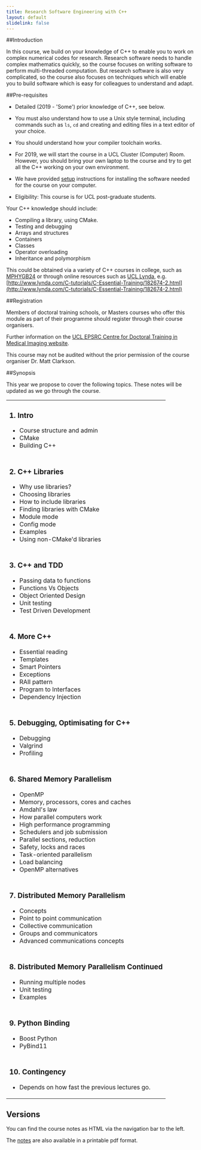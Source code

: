 ```yaml
---
title: Research Software Engineering with C++
layout: default
slidelink: false
---
```


##Introduction

In this course, we build on your knowledge of C++ to enable you to work on complex numerical codes for research.
Research software needs to handle complex mathematics quickly, so the course focuses on writing software to perform multi-threaded computation. But research software is also
very complicated, so the course also focuses on techniques which will enable you to build software which is easy for colleagues
to understand and adapt.

##Pre-requisites

* Detailed (2019 - 'Some') prior knowledge of C++, see below.
* You must also understand how to use a Unix style terminal, including commands such as ```ls```, ```cd``` and creating and editing files in a text editor of your choice.
* You should understand how your compiler toolchain works.
* For 2019, we will start the course in a UCL Cluster (Computer) Room. However, you
  should bring your own laptop to the course and try to get all the C++ working on your own environment.
* We have provided [setup](98Installation) instructions for installing the software needed for the course on your computer.

* Eligibility: This course is for UCL post-graduate students.

Your C++ knowledge should include:

* Compiling a library, using CMake.
* Testing and debugging
* Arrays and structures
* Containers
* Classes
* Operator overloading
* Inheritance and polymorphism

This could be obtained via a variety of C++ courses in college, such as
[MPHYGB24](https://moodle.ucl.ac.uk/course/view.php?id=5395)
or through online resources such as [UCL Lynda](https://www.ucl.ac.uk/lynda),
 e.g. [http://www.lynda.com/C-tutorials/C-Essential-Training/182674-2.html](http://www.lynda.com/C-tutorials/C-Essential-Training/182674-2.html)

##Registration

Members of doctoral training schools, or Masters courses who offer this module as part of their programme should register through their course organisers.

Further information on the [UCL EPSRC Centre for Doctoral Training in Medical Imaging website](http://medicalimaging-cdt.ucl.ac.uk/programmes).

This course may not be audited without the prior permission of the course organiser Dr. Matt Clarkson.

##Synopsis

This year we propose to cover the following topics. These notes will be updated as we go through the course.

<table>
 <tbody>

  <tr>

   <td>
    <h3>1. Intro</h3>
    <ul>
     <li>Course structure and admin</li>
     <li>CMake</li>
     <li>Building C++</li>        
    </ul>
   </td>

  </tr>
  <tr>
  
   <td>
    <h3>2. C++ Libraries</h3>
    <ul>
     <li>Why use libraries?</li>
     <li>Choosing libraries</li>
     <li>How to include libraries</li>
     <li>Finding libraries with CMake</li>
     <li>Module mode</li>
     <li>Config mode</li>
     <li>Examples</li>
     <li>Using non-CMake'd libraries</li>     
    </ul>
   </td>
  
  </tr>
  <tr>
  
   <td>
    <h3>3. C++ and TDD</h3>
    <ul>
     <li>Passing data to functions</li>
     <li>Functions Vs Objects</li>
     <li>Object Oriented Design</li>
     <li>Unit testing</li> 
     <li>Test Driven Development</li>
    </ul>
   </td>

  </tr>
  <tr>
     
   <td>
    <h3>4. More C++</h3>
    <ul>
     <li>Essential reading</li>
     <li>Templates</li>
     <li>Smart Pointers</li>
     <li>Exceptions</li>
     <li>RAII pattern</li>
     <li>Program to Interfaces</li>
     <li>Dependency Injection</li>
    </ul>
   </td>

  </tr>
  <tr>

   <td>
    <h3>5. Debugging, Optimisating for C++</h3>
    <ul>
     <li>Debugging</li>
     <li>Valgrind</li>
     <li>Profiling</li>
    </ul>
   </td>
  
  </tr>
  <tr>
  
   <td>
    <h3>6. Shared Memory Parallelism</h3>
    <ul>
     <li>OpenMP</li>
     <li>Memory, processors, cores and caches</li>
     <li>Amdahl's law</li>
     <li>How parallel computers work</li>
     <li>High performance programming</li>
     <li>Schedulers and job submission</li>     
     <li>Parallel sections, reduction</li>
     <li>Safety, locks and races</li>
     <li>Task-oriented parallelism</li>
     <li>Load balancing</li>
     <li>OpenMP alternatives</li>
    </ul>
   </td>
     
  </tr>
  <tr>
         
   <td>
    <h3>7. Distributed Memory Parallelism</h3>
    <ul>
     <li>Concepts</li>
     <li>Point to point communication</li>
     <li>Collective communication</li>
     <li>Groups and communicators</li>
     <li>Advanced communications concepts</li>
    </ul>
   </td>

  </tr>
  <tr>


   <td>
    <h3>8. Distributed Memory Parallelism Continued</h3>
    <ul>
     <li>Running multiple nodes</li>
     <li>Unit testing</li>
     <li>Examples</li>
    </ul>
   </td>

  </tr>
  <tr>


   <td>
    <h3>9. Python Binding</h3>
    <ul>
     <li>Boost Python</li>
     <li>PyBind11</li>
    </ul>
   </td>

  </tr>
  <tr>


   <td>
    <h3>10. Contingency</h3>
    <ul>
     <li>Depends on how fast the previous lectures go.</li>
    </ul>
   </td>

  </tr>

 </tbody>
</table>


Versions
--------

You can find the course notes as HTML via the navigation bar to the left.

The [notes](notes.pdf) are also available in  a printable pdf format.
